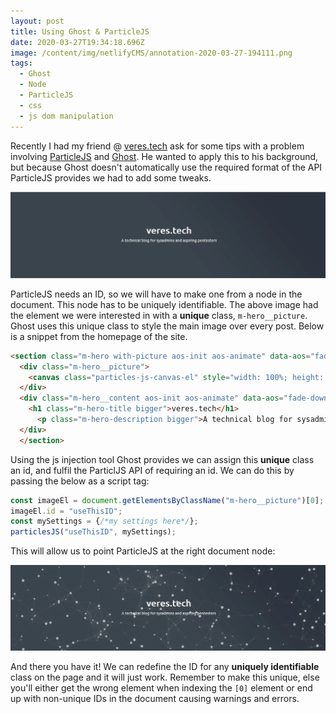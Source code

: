 ```yaml
---
layout: post
title: Using Ghost & ParticleJS
date: 2020-03-27T19:34:18.696Z
image: /content/img/netlifyCMS/annotation-2020-03-27-194111.png
tags:
  - Ghost
  - Node
  - ParticleJS
  - css
  - js dom manipulation
---
```

Recently I had my friend @ [veres.tech](https://veres.tech/) ask for some tips with a problem involving [ParticleJS](https://vincentgarreau.com/particles.js/) and [Ghost](https://ghost.org/). He wanted to apply this to his background, but because Ghost doesn't automatically use the required format of the API ParticleJS provides we had to add some tweaks.

![](/content/img/netlifyCMS/annotation-2020-03-27-193845.png)

ParticleJS needs an ID, so we will have to make one from a node in the document. This node has to be uniquely identifiable. The above image had the element we were interested in with a **unique** class, `m-hero__picture`. Ghost uses this unique class to style the main image over every post. Below is a snippet from the homepage of the site.

```html
<section class="m-hero with-picture aos-init aos-animate" data-aos="fade">
  <div class="m-hero__picture">
    <canvas class="particles-js-canvas-el" style="width: 100%; height: 100%;" width="1903" height="565"></canvas>
  </div>
  <div class="m-hero__content aos-init aos-animate" data-aos="fade-down">
    <h1 class="m-hero-title bigger">veres.tech</h1>
      <p class="m-hero-description bigger">A technical blog for sysadmins and aspiring pentesters</p>
  </div>
  </section>
```
Using the js injection tool Ghost provides we can assign this **unique** class an id, and fulfil the ParticlJS API of requiring an id. We can do this by passing the below as a script tag:

```javascript
const imageEl = document.getElementsByClassName("m-hero__picture")[0];
imageEl.id = "useThisID";
const mySettings = {/*my settings here*/};
particlesJS("useThisID", mySettings);
```

This will allow us to point ParticleJS at the right document node:

![](/content/img/netlifyCMS/annotation-2020-03-27-194111.png)

And there you have it! We can redefine the ID for any **uniquely identifiable** class on the page and it will just work. Remember to make this unique, else you'll either get the wrong element when indexing the `[0]` element or end up with non-unique IDs in the document causing warnings and errors.
